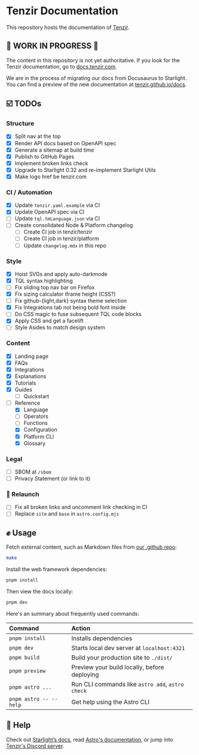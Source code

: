 # Tenzir Documentation

This repository hosts the documentation of [Tenzir](https://tenzir.com).

## 🚧 WORK IN PROGRESS 🚧  

The content in this repository is not yet authoritative. If you look for the
Tenzir documentation, go to [docs.tenzir.com](https://docs.tenzir.com).

We are in the process of migrating our docs from Docusaurus to Starlight. You
can find a preview of the new documentation at
[tenzir.github.io/docs](https://tenzir.github.io/docs).

## ☑️ TODOs

### Structure

- [x] Split nav at the top
- [x] Render API docs based on OpenAPI spec
- [x] Generate a sitemap at build time
- [x] Publish to GitHub Pages
- [x] Implement broken links check
- [x] Upgrade to Starlight 0.32 and re-implement Starlight Utils
- [x] Make logo href be tenzir.com

### CI / Automation

- [x] Update `tenzir.yaml.example` via CI
- [x] Update OpenAPI spec via CI
- [ ] Update `tql.tmLanguage.json` via CI
- [ ] Create consolidated Node & Platform changelog
  - [ ] Create CI job in tenzir/tenzir
  - [ ] Create CI job in tenzir/platform
  - [ ] Update `changelog.mdx` in this repo

### Style

- [x] Hoist SVGs and apply auto-darkmode
- [x] TQL syntax highlighting
- [ ] Fix sliding top nav bar on Firefox
- [x] Fix sizing calculator iframe height (CSS?)
- [ ] Fix github-{light,dark} syntax theme selection
- [x] Fix Integrations tab not being bold font inside
- [ ] Do CSS magic to fuse subsequent TQL code blocks
- [x] Apply CSS and get a facelift
- [ ] Style Asides to match design system

### Content

- [x] Landing page
- [x] FAQs
- [x] Integrations
- [x] Explanations
- [x] Tutorials
- [x] Guides
  - [ ] Quickstart
- [ ] Reference
  - [x] Language
  - [ ] Operators
  - [ ] Functions
  - [x] Configuration
  - [x] Platform CLI
  - [x] Glossary

### Legal

- [ ] SBOM at `/sbom`
- [ ] Privacy Statement (or link to it)

### 🚀 Relaunch

- [ ] Fix all broken links and uncomment link checking in CI
- [ ] Replace `site` and `base` in `astro.config.mjs`

## ✊ Usage

Fetch external content, such as Markdown files from [our .github
repo](http://github.com/tenzir/.github):

```bash
make
```

Install the web framework dependencies:

```bash
pnpm install
```

Then view the docs locally:

```bash
pnpm dev
```

Here's an summary about frequently used commands:

| Command                   | Action                                           |
| :------------------------ | :----------------------------------------------- |
| `pnpm install`            | Installs dependencies                            |
| `pnpm dev`                | Starts local dev server at `localhost:4321`      |
| `pnpm build`              | Build your production site to `./dist/`          |
| `pnpm preview`            | Preview your build locally, before deploying     |
| `pnpm astro ...`          | Run CLI commands like `astro add`, `astro check` |
| `pnpm astro -- --help`    | Get help using the Astro CLI                     |

## 🙋 Help

Check out [Starlight’s docs](https://starlight.astro.build/), read [Astro's
documentation](https://docs.astro.build), or jump into [Tenzir's Discord
server](https://docs.tenzir.com/discord).
